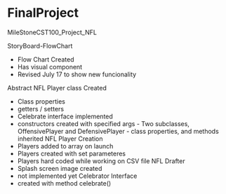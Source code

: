 # FinalProject
MileStoneCST100_Project_NFL


StoryBoard-FlowChart
  - Flow Chart Created 
  - Has visual component 
  - Revised July 17 to show new funcionality

Abstract NFL Player class Created 
  - Class properties 
  - getters / setters 
  - Celebrate interface implemented 
  - constructors created with specified args 
        - Two subclasses, OffensivePlayer and DefensivePlayer 
        - class properties, and methods inherited 
NFL Player Creation 
  - Players added to array on launch 
  - Players created with set parameteres 
  - Players hard coded while working on CSV file 
NFL Drafter 
  - Splash screen image created 
  - not implemented yet 
Celebrator Interface 
  - created with method celebrate()


